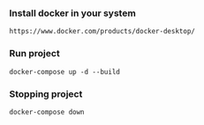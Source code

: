 ###  Install docker in your system

    https://www.docker.com/products/docker-desktop/

### Run project

    docker-compose up -d --build

### Stopping project

    docker-compose down